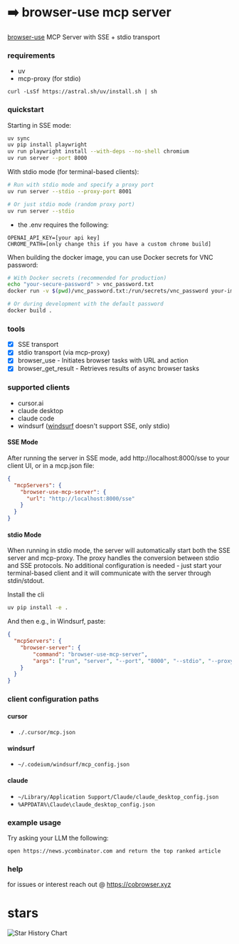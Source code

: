 # ➡️ browser-use mcp server

[browser-use](https://github.com/browser-use/browser-use) MCP Server with SSE + stdio
transport

### requirements

- uv
- mcp-proxy (for stdio)

```
curl -LsSf https://astral.sh/uv/install.sh | sh
```

### quickstart

Starting in SSE mode:
```bash
uv sync
uv pip install playwright
uv run playwright install --with-deps --no-shell chromium
uv run server --port 8000
```

With stdio mode (for terminal-based clients):
```bash
# Run with stdio mode and specify a proxy port
uv run server --stdio --proxy-port 8001

# Or just stdio mode (random proxy port)
uv run server --stdio
```

- the .env requires the following:

```
OPENAI_API_KEY=[your api key]
CHROME_PATH=[only change this if you have a custom chrome build]
```

When building the docker image, you can use Docker secrets for VNC password:

```bash
# With Docker secrets (recommended for production)
echo "your-secure-password" > vnc_password.txt
docker run -v $(pwd)/vnc_password.txt:/run/secrets/vnc_password your-image-name

# Or during development with the default password
docker build .
```

### tools

- [x] SSE transport
- [x] stdio transport (via mcp-proxy)
- [x] browser_use - Initiates browser tasks with URL and action
- [x] browser_get_result - Retrieves results of async browser tasks

### supported clients

- cursor.ai
- claude desktop
- claude code
- windsurf ([windsurf](https://codeium.com/windsurf) doesn't support SSE, only stdio)

#### SSE Mode

After running the server in SSE mode, add http://localhost:8000/sse to your client UI, or in a mcp.json file:

```json
{
  "mcpServers": {
    "browser-use-mcp-server": {
      "url": "http://localhost:8000/sse"
    }
  }
}
```

#### stdio Mode

When running in stdio mode, the server will automatically start both the SSE server and mcp-proxy. The proxy handles the conversion between stdio and SSE protocols. No additional configuration is needed - just start your terminal-based client and it will communicate with the server through stdin/stdout.

Install the cli

```bash
uv pip install -e .  
```

And then e.g., in Windsurf, paste:

```json
{
  "mcpServers": {
    "browser-server": {
        "command": "browser-use-mcp-server",
        "args": ["run", "server", "--port", "8000", "--stdio", "--proxy-port", "9000"]
    }
  }
}
```

### client configuration paths

#### cursor

- `./.cursor/mcp.json`

#### windsurf

- `~/.codeium/windsurf/mcp_config.json`

#### claude

- `~/Library/Application Support/Claude/claude_desktop_config.json`
- `%APPDATA%\Claude\claude_desktop_config.json`

### example usage

Try asking your LLM the following:

`open https://news.ycombinator.com and return the top ranked article`

### help

for issues or interest reach out @ https://cobrowser.xyz

# stars

<picture>
  <source media="(prefers-color-scheme: dark)" srcset="https://api.star-history.com/svg?repos=co-browser/browser-use-mcp-server&type=Date&theme=dark" />
  <source media="(prefers-color-scheme: light)" srcset="https://api.star-history.com/svg?repos=co-browser/browser-use-mcp-server&type=Date" />
  <img alt="Star History Chart" src="https://api.star-history.com/svg?repos=co-browser/browser-use-mcp-server&type=Date" />
</picture>
